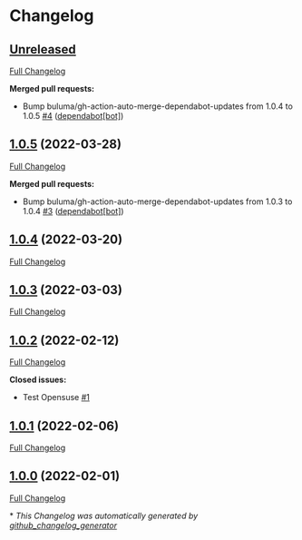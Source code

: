 # Changelog

## [Unreleased](https://github.com/buluma/ansible-role-mount/tree/HEAD)

[Full Changelog](https://github.com/buluma/ansible-role-mount/compare/1.0.5...HEAD)

**Merged pull requests:**

- Bump buluma/gh-action-auto-merge-dependabot-updates from 1.0.4 to 1.0.5 [\#4](https://github.com/buluma/ansible-role-mount/pull/4) ([dependabot[bot]](https://github.com/apps/dependabot))

## [1.0.5](https://github.com/buluma/ansible-role-mount/tree/1.0.5) (2022-03-28)

[Full Changelog](https://github.com/buluma/ansible-role-mount/compare/1.0.4...1.0.5)

**Merged pull requests:**

- Bump buluma/gh-action-auto-merge-dependabot-updates from 1.0.3 to 1.0.4 [\#3](https://github.com/buluma/ansible-role-mount/pull/3) ([dependabot[bot]](https://github.com/apps/dependabot))

## [1.0.4](https://github.com/buluma/ansible-role-mount/tree/1.0.4) (2022-03-20)

[Full Changelog](https://github.com/buluma/ansible-role-mount/compare/1.0.3...1.0.4)

## [1.0.3](https://github.com/buluma/ansible-role-mount/tree/1.0.3) (2022-03-03)

[Full Changelog](https://github.com/buluma/ansible-role-mount/compare/1.0.2...1.0.3)

## [1.0.2](https://github.com/buluma/ansible-role-mount/tree/1.0.2) (2022-02-12)

[Full Changelog](https://github.com/buluma/ansible-role-mount/compare/1.0.1...1.0.2)

**Closed issues:**

- Test Opensuse [\#1](https://github.com/buluma/ansible-role-mount/issues/1)

## [1.0.1](https://github.com/buluma/ansible-role-mount/tree/1.0.1) (2022-02-06)

[Full Changelog](https://github.com/buluma/ansible-role-mount/compare/1.0.0...1.0.1)

## [1.0.0](https://github.com/buluma/ansible-role-mount/tree/1.0.0) (2022-02-01)

[Full Changelog](https://github.com/buluma/ansible-role-mount/compare/00b2ac6b8d24f30bdba0b2e4219bda1c3b0f2616...1.0.0)



\* *This Changelog was automatically generated by [github_changelog_generator](https://github.com/github-changelog-generator/github-changelog-generator)*
